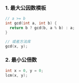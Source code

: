 ### 1. 最大公因数模板

```cpp
// a >= b
int gcd(int a, int b) {
  return b ? gcd(b, a % b) : a;
}

// 或者方法库
gcd(x, y);
```



### 2. 最小公倍数

```cpp
int x = 0, y = 0;
lcm(x, y);
```

